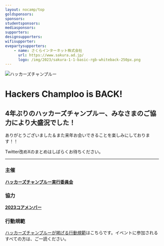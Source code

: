 ```yaml
---
layout: nocamp/top
goldsponsors:
sponsors:
studentsponsors:
mediasponsors:
supporters:
designsupporters:
wifisupporter:
evepartysupporters:
    - name: さくらインターネット株式会社
      url: https://www.sakura.ad.jp/
      logo: /img/2023/sakura-1-1-basic-rgb-whiteback-250px.png
---
```



![ハッカーズチャンプルー](/img/logo/banner.png)


# Hackers Champloo is BACK!

## 4年ぶりのハッカーズチャンプルー、みなさまのご協力により大盛況でした！

ありがとうございました＆また来年お会いできることを楽しみにしております！！

Twitter改めXのまとめはしばらくお待ちください。

----

### 主催

**[ハッカーズチャンプルー実行委員会](/about.html)**

### 協力

**[2023コアメンバー](/2023/staff.html)**


### 行動規範

[ハッカーズチャンプルーが掲げる行動規範](/policy.html)はこちらです。イベントに参加されるすべての方は、ご一読ください。


